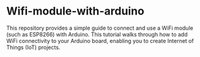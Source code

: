 # Wifi-module-with-arduino
This repository provides a simple guide to connect and use a WiFi module (such as ESP8266) with Arduino. This tutorial walks through how to add WiFi connectivity to your Arduino board, enabling you to create Internet of Things (IoT) projects.
